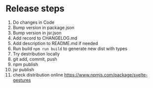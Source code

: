 # Release steps

1. Do changes in Code
2. Bump version in package.json
3. Bump version in jsr.json
4. Add record to CHANGELOG.md
5. Add description to README.md if needed
6. Run build `npm run build` to generate new dist with types
7. Try destribution locally
8. git add, commit, push
9. npm publish
10. jsr publish
11. check distribution online https://www.npmjs.com/package/svelte-gestures

